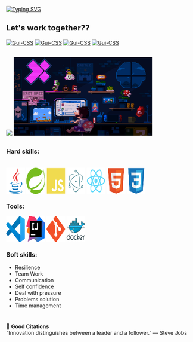 [![Typing SVG](https://readme-typing-svg.demolab.com?font=Fira+Code&duration=1300&pause=1000&width=435&lines=Hey+there;I'm+Guilherme+Vieira;I'm+from+Brazil;I'm+a+Software+Engineer;I'm+a+Continual+learner;I'm+a+Developer;I'm+a+Problem+Solver;I'm+a+Lover+of+life)](https://git.io/typing-svg)












## Let's work together??

<div>
<a href="https://api.whatsapp.com/send?phone=5567984158359&text=Ol%C3%A1!!!%20Vim%20pelo%20seu%20GitHub" target="_blank"><img align="center" alt="Gui-CSS" height="70" width="55"  src="https://raw.githubusercontent.com/gauravghongde/social-icons/master/SVG/Color/WhatsApp.svg"></a>
<a href="mailto:guilhermeharfy@gmail.com" target="_blank"><img align="center" alt="Gui-CSS" height="70" width="55" src="https://raw.githubusercontent.com/gauravghongde/social-icons/master/SVG/Color/Gmail.svg"></a>
<a href="https://www.linkedin.com/in/guilherme-vieira-de-freitas/" target="_blank"><img align="center" alt="Gui-CSS" height="70" width="55"  src="https://raw.githubusercontent.com/gauravghongde/social-icons/master/SVG/Color/LinkedIN.svg"></a>
<a href="https://guilhermevgl.github.io/Portfolio/" target="_blank"><img align="center" alt="Gui-CSS" height="70" width="55" src="https://raw.githubusercontent.com/gauravghongde/social-icons/master/SVG/Color/Safari.svg"></a>
 
</div> 

##

<div>
<!-- <img width="49%" height="195px" src="https://github-readme-stats.vercel.app/api?username=GuilhermeVgl&show_icons=true&bg_color=yellow"> -->
<img height="210px" src="https://github-readme-stats.vercel.app/api/top-langs/?username=GuilhermeVgl&layout=compact)](https://github.com/GuilhermeVgl/github-readme-stats">
<!-- <img height="210px" alt="GIF" src="https://raw.githubusercontent.com/GuilhermeVgl/gifs/main/hacker.gif" /> -->
 <img height="210px" alt="GIF" src="https://raw.githubusercontent.com/GuilhermeVgl/gifs/main/22b22287602523.5dbd29081561d.gif" />
</div>

##

### Hard skills:
<div style="display: inline_block"><br>
  <img align="center" alt="Gui-Java" height="70" width="50" src="https://raw.githubusercontent.com/devicons/devicon/master/icons/java/java-original.svg"> 
  <img align="center" alt="Gui-Js"  height="70" width="50" src="https://raw.githubusercontent.com/devicons/devicon/master/icons/spring/spring-original.svg">
  <img align="center" alt="Gui-Js"  height="70" width="50" src="https://raw.githubusercontent.com/devicons/devicon/master/icons/javascript/javascript-plain.svg">
  <img align="center" alt="Gui-CSS"  height="70" width="50" src="https://raw.githubusercontent.com/devicons/devicon/master/icons/electron/electron-original.svg">
  <img align="center" alt="Gui-React"  height="70" width="50" src="https://raw.githubusercontent.com/devicons/devicon/master/icons/react/react-original.svg">
  <img align="center" alt="Gui-HTML"  height="70" width="50" src="https://raw.githubusercontent.com/devicons/devicon/master/icons/html5/html5-original.svg">
  <img align="center" alt="Gui-CSS"  height="70" width="50" src="https://raw.githubusercontent.com/devicons/devicon/master/icons/css3/css3-original.svg">
</div>

### Tools:
<div>
<img align="center" alt="Gui-VsCode" height="70" width="50" src="https://raw.githubusercontent.com/devicons/devicon/master/icons/vscode/vscode-original.svg">
<img align="center" alt="Gui-IntelliJ" height="70" width="50" src="https://raw.githubusercontent.com/devicons/devicon/master/icons/intellij/intellij-original.svg">
<img align="center" alt="Gui-Git" height="70" width="50" src="https://raw.githubusercontent.com/devicons/devicon/master/icons/git/git-original.svg">
<img align="center" alt="Gui-GitHub" height="70" width="50" src="https://raw.githubusercontent.com/devicons/devicon/master/icons/docker/docker-original-wordmark.svg">
</div>

### Soft skills:
<ul>
 <li><a>Resilience</a> <br> </li>
  <li><a>Team Work</a> <br> </li>
  <li><a>Communication</a> <br> </li>
  <li><a>Self confidence</a> <br> </li>
  <li><a>Deal with pressure</a> <br> </li>
  <li><a>Problems solution</a> <br> </li>
  <li><a>Time management</a> <br> </li>
</ul>

<h1></h1>

<p>
🎤 <b>Good Citations</b> <br>
“Innovation distinguishes between a leader and a follower.” — Steve Jobs
</p>
